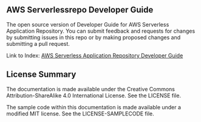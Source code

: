 ## AWS Serverlessrepo Developer Guide

The open source version of Developer Guide for AWS Serverless Application Repository. You can submit feedback and requests for changes by submitting issues in this repo or by making proposed changes and submitting a pull request.

Link to Index: [AWS Serverless Application Repository Developer Guide](doc_source/index.md)

## License Summary

The documentation is made available under the Creative Commons Attribution-ShareAlike 4.0 International License. See the LICENSE file.

The sample code within this documentation is made available under a modified MIT license. See the LICENSE-SAMPLECODE file.
